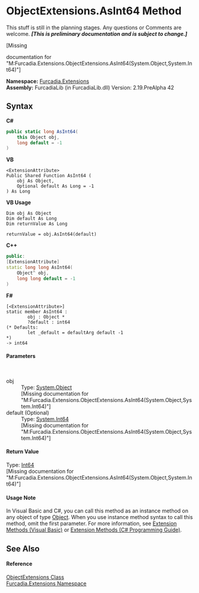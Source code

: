 # ObjectExtensions.AsInt64 Method 
This stuff is still in the planning stages. Any questions or Comments are welcome. _**\[This is preliminary documentation and is subject to change.\]**_

\[Missing <summary> documentation for "M:Furcadia.Extensions.ObjectExtensions.AsInt64(System.Object,System.Int64)"\]

**Namespace:**&nbsp;<a href="N_Furcadia_Extensions">Furcadia.Extensions</a><br />**Assembly:**&nbsp;FurcadiaLib (in FurcadiaLib.dll) Version: 2.19.PreAlpha 42

## Syntax

**C#**<br />
``` C#
public static long AsInt64(
	this Object obj,
	long default = -1
)
```

**VB**<br />
``` VB
<ExtensionAttribute>
Public Shared Function AsInt64 ( 
	obj As Object,
	Optional default As Long = -1
) As Long
```

**VB Usage**<br />
``` VB Usage
Dim obj As Object
Dim default As Long
Dim returnValue As Long

returnValue = obj.AsInt64(default)
```

**C++**<br />
``` C++
public:
[ExtensionAttribute]
static long long AsInt64(
	Object^ obj, 
	long long default = -1
)
```

**F#**<br />
``` F#
[<ExtensionAttribute>]
static member AsInt64 : 
        obj : Object * 
        ?default : int64 
(* Defaults:
        let _default = defaultArg default -1
*)
-> int64 

```


#### Parameters
&nbsp;<dl><dt>obj</dt><dd>Type: <a href="http://msdn2.microsoft.com/en-us/library/e5kfa45b" target="_blank">System.Object</a><br />\[Missing <param name="obj"/> documentation for "M:Furcadia.Extensions.ObjectExtensions.AsInt64(System.Object,System.Int64)"\]</dd><dt>default (Optional)</dt><dd>Type: <a href="http://msdn2.microsoft.com/en-us/library/6yy583ek" target="_blank">System.Int64</a><br />\[Missing <param name="default"/> documentation for "M:Furcadia.Extensions.ObjectExtensions.AsInt64(System.Object,System.Int64)"\]</dd></dl>

#### Return Value
Type: <a href="http://msdn2.microsoft.com/en-us/library/6yy583ek" target="_blank">Int64</a><br />\[Missing <returns> documentation for "M:Furcadia.Extensions.ObjectExtensions.AsInt64(System.Object,System.Int64)"\]

#### Usage Note
In Visual Basic and C#, you can call this method as an instance method on any object of type <a href="http://msdn2.microsoft.com/en-us/library/e5kfa45b" target="_blank">Object</a>. When you use instance method syntax to call this method, omit the first parameter. For more information, see <a href="http://msdn.microsoft.com/en-us/library/bb384936.aspx">Extension Methods (Visual Basic)</a> or <a href="http://msdn.microsoft.com/en-us/library/bb383977.aspx">Extension Methods (C# Programming Guide)</a>.

## See Also


#### Reference
<a href="T_Furcadia_Extensions_ObjectExtensions">ObjectExtensions Class</a><br /><a href="N_Furcadia_Extensions">Furcadia.Extensions Namespace</a><br />